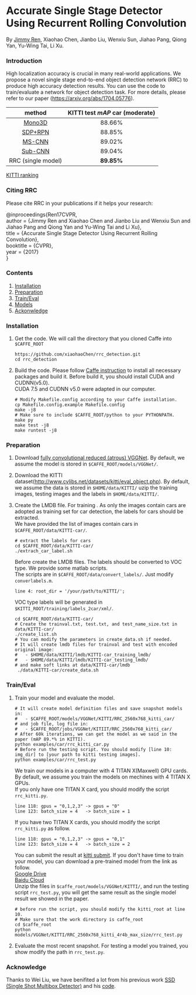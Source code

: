 # Accurate Single Stage Detector Using Recurrent Rolling Convolution
By [Jimmy Ren](http://www.jimmyren.com/), Xiaohao Chen, Jianbo Liu, Wenxiu Sun, Jiahao Pang, Qiong Yan, Yu-Wing Tai, Li Xu.

### Introduction

High localization accuracy is crucial in many real-world applications. We propose a novel
single stage end-to-end object detection network (RRC) to produce high accuracy detection results. You can use the code to train/evaluate a network for object detection task. For more details, please refer to our paper (https://arxiv.org/abs/1704.05776).

| method | KITTI test *mAP* car (moderate)|
| :-------: | :-----: |
| [Mono3D](http://3dimage.ee.tsinghua.edu.cn/cxz/mono3d)| 88.66% |
| [SDP+RPN](http://www.cv-foundation.org/openaccess/content_cvpr_2016/papers/Yang_Exploit_All_the_CVPR_2016_paper.pdf)| 88.85% |
| [MS-CNN](https://github.com/zhaoweicai/mscnn) | 89.02% |
| [Sub-CNN](https://arxiv.org/pdf/1604.04693.pdf) | 89.04% |
| RRC (single model) | **89.85%** |      
[KITTI ranking](http://www.jimmyren.com/papers/rrc_kitti.pdf)

### Citing RRC

Please cite RRC in your publications if it helps your research:

@inproceedings{Ren17CVPR,    
  author = {Jimmy Ren and Xiaohao Chen and Jianbo Liu and Wenxiu Sun and Jiahao Pang and Qiong Yan and Yu-Wing Tai and Li Xu},       
  title = {Accurate Single Stage Detector Using Recurrent Rolling Convolution},      
  booktitle = {CVPR},         
  year = {2017}     
}
### Contents
1. [Installation](#installation)
2. [Preparation](#preparation)
3. [Train/Eval](#traineval)
4. [Models](#models)
4. [Ackonwledge](#Acknowledge)
### Installation
1. Get the code. We will call the directory that you cloned Caffe into `$CAFFE_ROOT`
   ```Shell
   https://github.com/xiaohaoChen/rrc_detection.git
   cd rrc_detection
   ```
2. Build the code. Please follow [Caffe instruction](http://caffe.berkeleyvision.org/installation.html) to install all necessary packages and build it.
   Before build it, you should install CUDA and CUDNN(v5.0).    
   CUDA 7.5 and CUDNN v5.0 were adapted in our computer.
   ```Shell
   # Modify Makefile.config according to your Caffe installation.
   cp Makefile.config.example Makefile.config
   make -j8
   # Make sure to include $CAFFE_ROOT/python to your PYTHONPATH.
   make py
   make test -j8
   make runtest -j8
   ```
### Preparation
1. Download [fully convolutional reduced (atrous) VGGNet](https://gist.github.com/weiliu89/2ed6e13bfd5b57cf81d6).
   By default, we assume the model is stored in `$CAFFE_ROOT/models/VGGNet/`.

2. Download the KITTI dataset(http://www.cvlibs.net/datasets/kitti/eval_object.php).
   By default, we assume the data is stored in `$HOME/data/KITTI/`
   uzip the training images, testing images and the labels in `$HOME/data/KITTI/`.

3. Create the LMDB file.
   For training .
   As only the images contain cars are adopted as training set for car detection,  the labels for cars should be extracted.      
   We have provided the list of images contain cars in `$CAFFE_ROOT/data/KITTI-car/`.
   ```Shell
   # extract the labels for cars
   cd $CAFFE_ROOT/data/KITTI-car/
   ./extrach_car_label.sh
   ```

   Before create the LMDB files. The labels should be converted to VOC type. We provide some matlab scripts.     
   The scripts are in `$CAFFE_ROOT/data/convert_labels/`. Just modify `converlabels.m`.
   ```Shell
   line 4: root_dir = '/your/path/to/KITTI/';
   ```
   VOC type labels will be generated in `$KITTI_ROOT/training/labels_2car/xml/`.
   ```Shell
   cd $CAFFE_ROOT/data/KITTI-car/
   # Create the trainval.txt, test.txt, and test_name_size.txt in data/KITTI-car/
   ./create_list.sh
   # You can modify the parameters in create_data.sh if needed.
   # It will create lmdb files for trainval and test with encoded original image:
   #   - $HOME/data/KITTI/lmdb/KITTI-car_training_lmdb/
   #   - $HOME/data/KITTI/lmdb/KITTI-car_testing_lmdb/
   # and make soft links at data/KITTI-car/lmdb
    ./data/KITTI-car/create_data.sh
   ```
### Train/Eval
1. Train your model and evaluate the model.
   ```Shell
   # It will create model definition files and save snapshot models in:
   #   - $CAFFE_ROOT/models/VGGNet/KITTI/RRC_2560x768_kitti_car/
   # and job file, log file in:
   #   - $CAFFE_ROOT/jobs/VGGNet/KITIIT/RRC_2560x768_kitti_car/
   # After 60k iterations, we can get the model as we said in the paper (mAP 89.*% in KITTI).
   python examples/car/rrc_kitti_car.py
   # Before run the testing script. You should modify [line 10: img_dir] to [your path to kitti testing images].
   python examples/car/rrc_test.py
   ```
   We train our models in a computer with 4 TITAN X(Maxwell) GPU cards. By default, we assume you train the models on mechines with 4 TITAN X GPUs.       
   If you only have one TITAN X card, you should modify the script `rrc_kitti.py`.    
   ```Shell
   line 118: gpus = "0,1,2,3" -> gpus = "0"
   line 123: batch_size = 4   -> batch_size = 1
   ```
   If you have two TITAN X cards, you should modify the script `rrc_kitti.py` as follow.
   ```Shell
   line 118: gpus = "0,1,2,3" -> gpus = "0,1"
   line 123: batch_size = 4   -> batch_size = 2
   ```
   You can submit the result at [kitti submit](http://www.cvlibs.net/datasets/kitti/user_login.php).
   If you don't have time to train your model, you can download a pre-trained model from the link as follow.    
   [Google Drive](https://drive.google.com/open?id=0ByGD7RFf_dTxS2ZWcWo5cTVQaDQ)    
   [Baidu Cloud](https://pan.baidu.com/s/1c2H0NxY)    
   Unzip the files in `$caffe_root/models/VGGNet/KITTI/`, and run the testing script `rrc_test.py`, you will get the same result as the single model result we showed in the  paper.
   ```Shell
   # before run the script, you should modify the kitti_root at line 10.
   # Make sure that the work directory is caffe_root
   cd $caffe_root
   python models/VGGNet/KITTI/RRC_2560x768_kitti_4r4b_max_size/rrc_test.py
   ```
2. Evaluate the most recent snapshot.
   For testing a model you trained, you show modify the path in `rrc_test.py`.

### Acknowledge
Thanks to Wei Liu, we have benifited a lot from his previous work [SSD (Single Shot Multibox Detector)](https://arxiv.org/abs/1512.02325) and his [code](https://github.com/weiliu89/caffe/tree/ssd).
